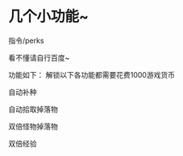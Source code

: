 # 几个小功能\~

指令/perks&#x20;

看不懂请自行百度\~

功能如下： 解锁以下各功能都需要花费1000游戏货币

自动补种&#x20;

自动拾取掉落物

双倍怪物掉落物

双倍经验
